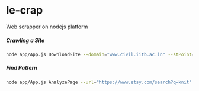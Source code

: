 # le-crap

Web scrapper on nodejs platform

##### Crawling a Site

```bash
node app/App.js DownloadSite --domain="www.civil.iitb.ac.in" --stPoint="/~gpatil"
```

##### Find Pattern

```bash
node app/App.js AnalyzePage --url="https://www.etsy.com/search?q=knit" --selector=".btn.btn-secondary.btn-group-item.btn-icon"
```